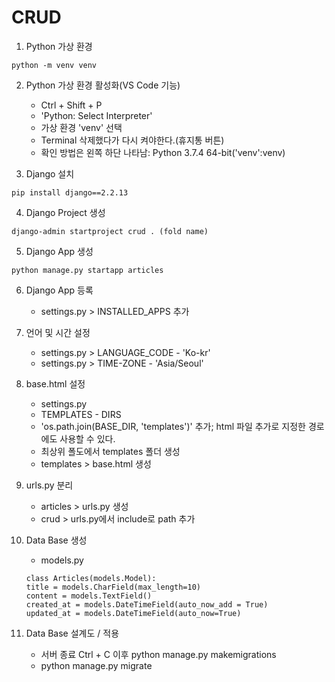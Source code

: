 # CRUD

1. Python 가상 환경
``` 
python -m venv venv

```

2. Python 가상 환경 활성화(VS Code 기능)
    - Ctrl + Shift + P
    - 'Python: Select Interpreter'
    - 가상 환경 'venv' 선택
    - Terminal 삭제했다가 다시 켜야한다.(휴지통 버튼)
    - 확인 방법은 왼쪽 하단 나타남: Python 3.7.4 64-bit('venv':venv)
    
3. Django 설치
``` 
pip install django==2.2.13
```

4. Django Project 생성
```
django-admin startproject crud . (fold name)
```

5. Django App 생성
```
python manage.py startapp articles 
```

6. Django App 등록
    - settings.py > INSTALLED_APPS 추가 

7. 언어 및 시간 설정
    - settings.py > LANGUAGE_CODE - 'Ko-kr'
    - settings.py > TIME-ZONE - 'Asia/Seoul'

8. base.html 설정
    - settings.py
    - TEMPLATES - DIRS
    - 'os.path.join(BASE_DIR, 'templates')' 추가; html 파일 추가로 지정한 경로에도 사용할 수 있다. 
    - 최상위 폴도에서 templates 폴더 생성
    - templates > base.html 생성

9. urls.py 분리
    - articles > urls.py 생성
    - crud > urls.py에서 include로 path 추가

10. Data Base 생성
    - models.py
    ```
    class Articles(models.Model):
    title = models.CharField(max_length=10)
    content = models.TextField()
    created_at = models.DateTimeField(auto_now_add = True)
    updated_at = models.DateTimeField(auto_now=True)
    ```
    
11. Data Base 설계도 / 적용
    - 서버 종료 Ctrl + C 이후  python manage.py makemigrations 
    - python manage.py migrate
